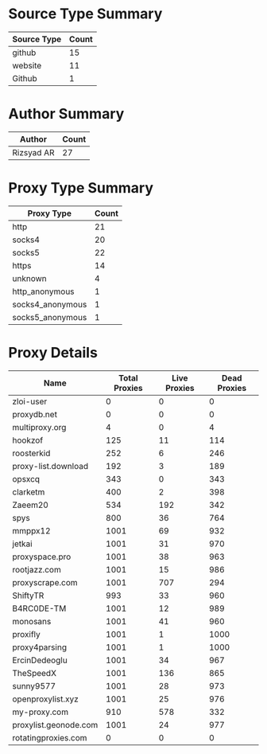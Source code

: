 # Source Type Summary

| Source Type | Count |
|-------------|-------|
| github | 15 |
| website | 11 |
| Github | 1 |


# Author Summary

| Author | Count |
|--------|-------|
| Rizsyad AR | 27 |


# Proxy Type Summary

| Proxy Type | Count |
|------------|-------|
| http | 21 |
| socks4 | 20 |
| socks5 | 22 |
| https | 14 |
| unknown | 4 |
| http_anonymous | 1 |
| socks4_anonymous | 1 |
| socks5_anonymous | 1 |


# Proxy Details

| Name | Total Proxies | Live Proxies | Dead Proxies |
|------|---------------|--------------|---------------|
| zloi-user | 0 | 0 | 0 |
| proxydb.net | 0 | 0 | 0 |
| multiproxy.org | 4 | 0 | 4 |
| hookzof | 125 | 11 | 114 |
| roosterkid | 252 | 6 | 246 |
| proxy-list.download | 192 | 3 | 189 |
| opsxcq | 343 | 0 | 343 |
| clarketm | 400 | 2 | 398 |
| Zaeem20 | 534 | 192 | 342 |
| spys | 800 | 36 | 764 |
| mmppx12 | 1001 | 69 | 932 |
| jetkai | 1001 | 31 | 970 |
| proxyspace.pro | 1001 | 38 | 963 |
| rootjazz.com | 1001 | 15 | 986 |
| proxyscrape.com | 1001 | 707 | 294 |
| ShiftyTR | 993 | 33 | 960 |
| B4RC0DE-TM | 1001 | 12 | 989 |
| monosans | 1001 | 41 | 960 |
| proxifly | 1001 | 1 | 1000 |
| proxy4parsing | 1001 | 1 | 1000 |
| ErcinDedeoglu | 1001 | 34 | 967 |
| TheSpeedX | 1001 | 136 | 865 |
| sunny9577 | 1001 | 28 | 973 |
| openproxylist.xyz | 1001 | 25 | 976 |
| my-proxy.com | 910 | 578 | 332 |
| proxylist.geonode.com | 1001 | 24 | 977 |
| rotatingproxies.com | 0 | 0 | 0 |
